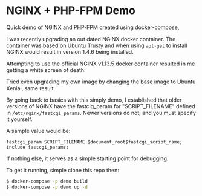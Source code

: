 # NGINX + PHP-FPM Demo

Quick demo of NGINX and PHP-FPM created using docker-compose,

I was recently upgrading an out dated NGINX docker container. The container was based on Ubuntu Trusty and when using `apt-get` to install NGINX would result in version 1.4.6 being installed.

Attempting to use the official NGINX v1.13.5 docker container resulted in me getting a white screen of death.

Tried even upgrading my own image by changing the base image to Ubuntu Xenial, same result.

By going back to basics with this simply demo, I established that older versions of NGINX have the fastcig_param for "SCRIPT_FILENAME" defined in `/etc/nginx/fastcgi_params`. Newer versions do not, and you must specify it yourself.

A sample value would be:
```
fastcgi_param SCRIPT_FILENAME $document_root$fastcgi_script_name;
include fastcgi_params;
```

If nothing else, it serves as a simple starting point for debugging.

To get it running, simple clone this repo then:

```bash
$ docker-compose -p demo build
$ docker-compose -p demo up -d
```
